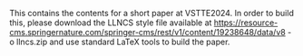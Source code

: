 This contains the contents for a short paper at VSTTE2024. In order to build this, please download the LLNCS style file available at https://resource-cms.springernature.com/springer-cms/rest/v1/content/19238648/data/v8 -o llncs.zip and use standard LaTeX tools to build the paper. 